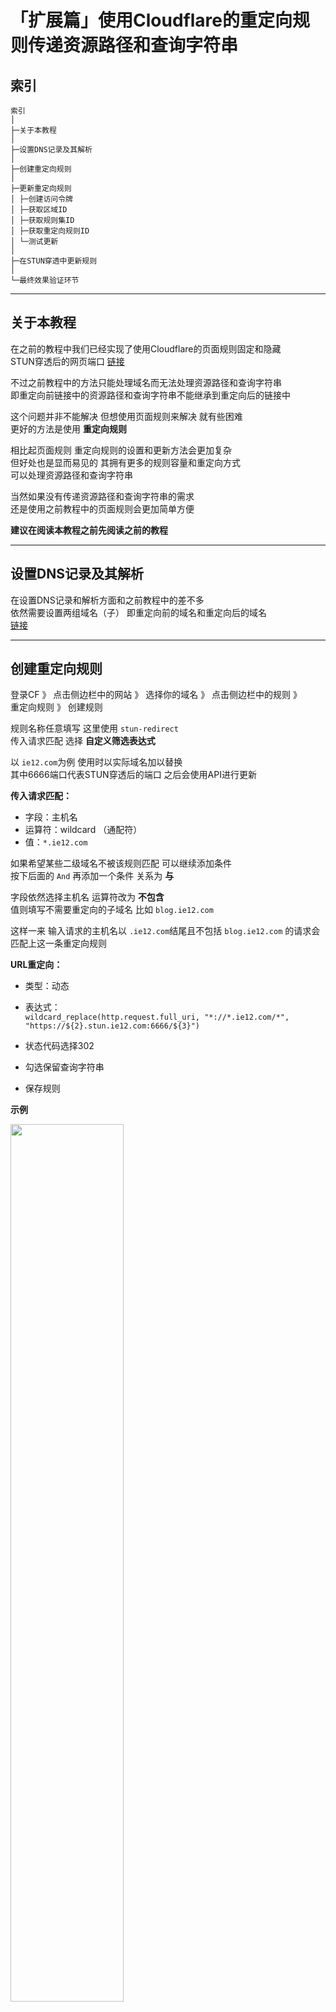 # 「扩展篇」使用Cloudflare的重定向规则传递资源路径和查询字符串

## 索引

```
索引
│
├─关于本教程
│
├─设置DNS记录及其解析
│
├─创建重定向规则
│
├─更新重定向规则
│ ├─创建访问令牌
│ ├─获取区域ID
│ ├─获取规则集ID
│ ├─获取重定向规则ID
│ └─测试更新
│
├─在STUN穿透中更新规则
│
└─最终效果验证环节
```

---

## 关于本教程

在之前的教程中我们已经实现了使用Cloudflare的页面规则固定和隐藏  
STUN穿透后的网页端口 [链接](../../文章/lucky-STUN系列/stun-web服务-CF.md)  

不过之前教程中的方法只能处理域名而无法处理资源路径和查询字符串  
即重定向前链接中的资源路径和查询字符串不能继承到重定向后的链接中  

这个问题并非不能解决 但想使用页面规则来解决 就有些困难  
更好的方法是使用 **重定向规则**  

相比起页面规则 重定向规则的设置和更新方法会更加复杂  
但好处也是显而易见的 其拥有更多的规则容量和重定向方式  
可以处理资源路径和查询字符串  

当然如果没有传递资源路径和查询字符串的需求  
还是使用之前教程中的页面规则会更加简单方便  

**建议在阅读本教程之前先阅读之前的教程**  

---

## 设置DNS记录及其解析

在设置DNS记录和解析方面和之前教程中的差不多  
依然需要设置两组域名（子） 即重定向前的域名和重定向后的域名  
[链接](../../文章/lucky-STUN系列/stun-web服务-CF.md)  


---

## 创建重定向规则

登录CF 》 点击侧边栏中的网站 》 选择你的域名 》 点击侧边栏中的规则 》  
重定向规则 》 创建规则  

规则名称任意填写 这里使用 `stun-redirect`  
传入请求匹配 选择 **自定义筛选表达式**  

以 `ie12.com`为例 使用时以实际域名加以替换  
其中6666端口代表STUN穿透后的端口 之后会使用API进行更新  

**传入请求匹配：**  

* 字段：主机名  
* 运算符：wildcard （通配符）  
* 值：`*.ie12.com`

如果希望某些二级域名不被该规则匹配  可以继续添加条件  
按下后面的 `And` 再添加一个条件 关系为 **与**  

字段依然选择主机名 运算符改为 **不包含**  
值则填写不需要重定向的子域名 比如 `blog.ie12.com`

这样一来 输入请求的主机名以 `.ie12.com`结尾且不包括
`blog.ie12.com` 的请求会匹配上这一条重定向规则  

**URL重定向：**  

* 类型：动态  
* 表达式：  
`wildcard_replace(http.request.full_uri, "*://*.ie12.com/*", "https://${2}.stun.ie12.com:6666/${3}")`  

* 状态代码选择302  
* 勾选保留查询字符串  
* 保存规则  

**示例**  

<img src="../../图片/stun-cf重定向/CF-重定向_置重定向规则_0.jpg" width="60%" height="60%" />
<img src="../../图片/stun-cf重定向/CF-重定向_置重定向规则_1.jpg" width="60%" height="60%" />


**表达式含义**  
这个表达式看起来比较复杂但是含义并不复杂   
其将传入链接中的内容截取后拼接到新的链接中  

`wildcard_replace` 表示将输入的内容以一定的规则进行截取  
并组合输出新的内容  
`http.request.full_uri` 表示传入的完整的URL  

`"*://*.ie12.com/*"`就是一个匹配规则  
对传入的链接进行匹配  `*`的部分会被截取到变量中以供之后使用  

而后面的 `"https://${2}.stun.ie12.com:6666/${3}"`  
表示合成输出的内容 变量`${2}` `${3}` 为刚才存储截取部分的变量  

**图示**  
<img src="../../图片/stun-cf重定向/CF-重定向_表达式含义.jpg" width="60%" height="60%" />

---

## 更新重定向规则

相比起更新页面规则 更新重定向规则要复杂一些  

### 创建访问令牌 

与更新页面规则时不同 要获取并更新重定向规则需要两组权限  
创建令牌的前序过程和之前教程中的基本相同  
请参考之前教程中的设置 [链接](../../文章/lucky-STUN系列/stun-web服务-CF.md)  

需要的权限如下：  

* 账户 》账户规则集 》编辑
* 区域 》动态重定向 》编辑

**示例**  
<img src="../../图片/stun-cf重定向/CF-重定向_访问令牌-0.jpg" width="60%" height="60%" />
<img src="../../图片/stun-cf重定向/CF-重定向_访问令牌-1.jpg" width="60%" height="60%" />


### 获取区域ID

在侧边栏的**概况**里面有显示  
有了令牌和区域ID之后就可以开始获取规则集ID了  

**示例**  
<img src="../../图片/stun-cf重定向/CF-重定向_获取区域ID.jpg" width="60%" height="60%" />


### 获取规则集ID

与之前的教程中的相似 依然使用lucky计划任务中的  
callweb功能进行获取  

* 接口地址：  
`https://api.cloudflare.com/client/v4/zones/你的区域ID/rulesets`

* 请求方法 GET

* 请求头：
```
Authorization: Bearer 你的令牌
Content-Type: application/json
```

* 开启 禁用接口调用成功字符串检测 
* 保存规则


**示例**  
<img src="../../图片/stun-cf重定向/CF-重定向_获取规则集ID_0.jpg" width="60%" height="60%" />


按下手动触发并查看日志中的返回结果  
其中的 `"http_request_dynamic_redirect"` 即为重定向规则集  
值得注意的是其ID是位于名字前面的 别看错了  


**示例**  
<img src="../../图片/stun-cf重定向/CF-重定向_获取规则集ID_1.jpg" width="60%" height="60%" />


### 获取重定向规则ID

在获取了规则集中ID后就可以开始获取  
重定向规则集中的**规则ID**了  

* 接口地址：  
`https://api.cloudflare.com/client/v4/zones/你的区域ID/rulesets/重定向规则集ID`  

* 请求方法：GET
* 请求头：不变

**示例**  
<img src="../../图片/stun-cf重定向/CF-重定向_获取重定向规则ID_0.jpg" width="60%" height="60%" />

按下手动触发并查看日志中的返回结果  
图中划线的ID即为重定向规则ID  

**示例**  
<img src="../../图片/stun-cf重定向/CF-重定向_获取重定向规则ID_1.jpg" width="60%" height="60%" />

### 测试更新

在获取完上述的信息之后就可以开始更新重定向规则了  

* 请求接口：  
`https://api.cloudflare.com/client/v4/zones/你的区域ID/rulesets/重定向规则集ID/rules/重定向规则ID`  

* 请求方式：PATCH
* 请求头：不变

* 请求主体：
```
{
  "description": "stun-redirect",
  "expression": "(http.host wildcard \"*.ie12.com\" and not http.host contains \"blog.ie12.com\")",
  "action": "redirect",
  "action_parameters": {
    "from_value": {
      "status_code": 302,
      "target_url": {
        "expression": "wildcard_replace(http.request.full_uri, \"*://*.ie12.com/*\", \"https://${2}.stun.ie12.com:6666/${3}\")"
      },
      "preserve_query_string": true
    }
  }
}
```

上面的 `expression` 为匹配传入链接的表达式  
而下面的 `action_parameters` 里的 `expression`则是  
用于构建重定向后的链接的表达式 可以直接从上一步获取重定向规则ID时返回的内容中复制出来  

尽管其请求方法为PATCH 文档中也没有明确必填参数 应该只需要提交要修改的部分就行  
但是实际测试下来 发现还是要填写完整的信息  
不然会出现显示成功但实际上没有更新成功或部分项目被替换成某种默认值  


**图示**  
<img src="../../图片/stun-cf重定向/CF-重定向_测试更新_0.jpg" width="60%" height="60%" />

按下手动触发并查看日志中的返回结果  
若设置正确即可看到返回的重定向规则信息中目标URL的 地址 端口号已经发生变化  

**示例**  
<img src="../../图片/stun-cf重定向/CF-重定向_测试更新_0.jpg" width="60%" height="60%" />

---

## 在STUN穿透中更新规则

与在计划任务中时基本相同  
当然最重要的就将测试时使用的固定端口改为STUN规则里的变量  

可以使用webhook手动触发测试进行验证  
其会使用6666作为测试时的端口号  

**示例**  
`"expression": "wildcard_replace(http.request.full_uri, \"*://*.ie12.com/*\", \"https://${2}.stun.ie12.com:#{port}/${3}\")"}`



## 最终效果验证环节 

在浏览器中输入 `redirect.ie12.com/test/abc/search?q=123`  
应会跳转到 `redirect.stun.ie12.com:STUN穿透端口/test/abc/search?q=123`  
(lucky反向代理服务的前端地址 似乎不会匹配查询字符串)


**示例**  
<img src="../../图片/stun-cf重定向/CF-重定向_效果检验_1.jpg" width="60%" height="60%" />
<img src="../../图片/stun-cf重定向/CF-重定向_效果检验_0.jpg" width="60%" height="60%" />

---

参考：

* [Cloudflare API Documentation](https://developers.cloudflare.com/api/operations/listZoneRulesets)
* [Functions reference](https://developers.cloudflare.com/ruleset-engine/rules-language/functions/#wildcard_replace)
* [cloudflare 301重定向规则设置-Wood Chen](https://woodchen.ink/archives/cloudflare-301-redirectional-settings-2eod9f)

---

## 评论区

前往评论区 》 [链接](https://github.com/ie123610/ie12sBlog/issues/19)  
